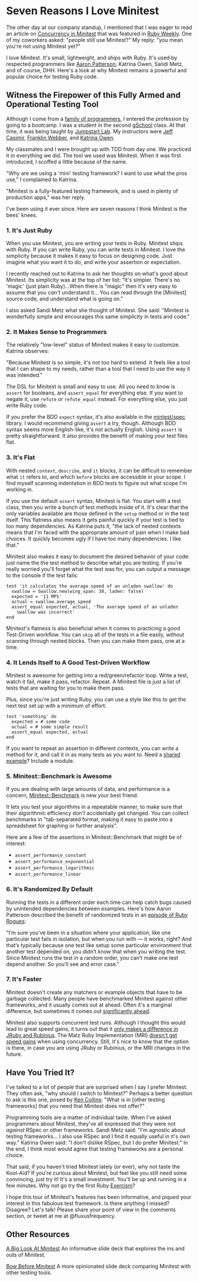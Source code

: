 # Seven Reasons I Love Minitest

The other day at our company standup, I mentioned that I was eager to
read an article on [Concurrency in Minitest](http://chriskottom.com/blog/2014/10/exploring-minitest-concurrency/)
that was featured in [Ruby Weekly](http://rubyweekly.com/issues/216). One of my
coworkers asked: "people still use Minitest?" My reply: "you mean you're not
using Minitest yet?"

I love Minitest. It's small, lightweight, and ships with Ruby.
It's used by respected programmers like [Aaron Patterson](http://rubyrogues.com/001-rr-testing-practices-and-tools/),
Katrina Owen, Sandi Metz, and of course, DHH. Here's a look at why
Minitest remains a powerful and popular choice for testing Ruby code.

## Witness the Firepower of this Fully Armed and Operational Testing Tool

Although I come from a [family of programmers](http://fluxusfrequency.github.io/blog/2013/10/03/the-history-of-programming-in-the-life-of-russ-lewis/),
I entered the profession by going to a bootcamp.  I was a student in the second
[gSchool](http://www.galvanize.it/school/) class. At that time, it was being
taught by [Jumpstart Lab](http://jumpstartlab.com/).  My instructors were [Jeff Casimir](https://twitter.com/j3),
[Franklin Webber](https://twitter.com/franklinwebber), and [Katrina Owen](https://twitter.com/kytrinyx).

My classmates and I were brought up with TDD from day one. We practiced it in everything
we did. The tool we used was Minitest. When it was first introduced, I scoffed a little
because of the name.

"Why are we using a 'mini' testing framework?  I want to use what the pros use,"
I complained to Katrina.

"Minitest is a fully-featured testing framework, and is used in plenty of
production apps," was her reply.

I've been using it ever since. Here are seven reasons I think Minitest is the bees' knees.

### 1. It's Just Ruby

When you use Minitest, you are writing your tests in Ruby. Minitest
ships with Ruby. If you can write Ruby, you can write tests in Minitest.
I love the simplicity because it makes it easy to focus on designing code.
Just imagine what you want it to do, and write your assertion or expectation.

I recently reached out to Katrina to ask her thoughts on what's
good about Minitest. Its simplicity was at the top of her list:
"It's simpler. There's no 'magic' (just plain Ruby)...When there is "magic" then
it's very easy to assume that you *can't* understand it...
You can read through the [Minitest] source code, and understand what is going on."

I also asked Sandi Metz what she thought of Minitest. She said: "Minitest is
wonderfully simple and encourages this same simplicity in tests and code."

### 2. It Makes Sense to Programmers

The relatively "low-level" status of Minitest makes it easy to
customize. Katrina observes:

"Because Minitest is so simple, it's not too hard to extend. It feels
like a tool that I can shape to my needs, rather than a tool that I need
to use the way it was intended."

The DSL for Minitest is small and easy to use. All you need to know is `assert`
for booleans, and `assert_equal` for everything else. If you want to negate it,
use `refute` or `refute_equal` instead. For everything else, you just write
Ruby code.

If you prefer the BDD `expect` syntax, it's also available in the
[mintest/spec](https://github.com/seattlerb/minitest/blob/master/lib/minitest/spec.rb)
library. I would recommend giving `assert` a try, though. Although BDD
syntax seems more English-like, it's not actually English. Using
`assert` is pretty straightforward. It also provides the benefit of
making your test files flat.

### 3. It's Flat

With nested `context`, `describe`, and `it` blocks, it can be difficult
to remember what `it` refers to, and which `before` blocks are accessible in
your scope. I find myself scanning indentation in BDD tests to figure
out what scope I'm working in.

If you use the default `assert` syntax, Minitest is flat. You start with a test class,
then you write a bunch of test methods inside of it. It's clear that the only
variables available are those defined in the `setup` method or in the test itself.
This flatness also means it gets painful quickly if your test is tied to
too many dependencies. As Katrina puts it, "the lack of nested contexts means that
I'm faced with the appropriate amount of pain when I make bad choices. It quickly
becomes ugly if I have too many dependencies. I like that."

Minitest also makes it easy to document the desired behavior of your code:
just name the the test method to describe what you are testing. If you're really
worried you'll forget what the test was for, you can output a message to
the console if the test fails:

```
test 'it calculates the average speed of an unladen swallow' do
  swallow = Swallow.new(wing_span: 30, laden: false)
  expected = '11 MPS'
  actual = swallow.average_speed
  assert_equal expected, actual, 'The average speed of an unladen
    swallow was incorrect'
end
```

Minitest's flatness is also beneficial when it comes to practicing a good
Test-Driven workflow. You can `skip` all of the tests in a file easily,
without scanning through nested blocks. Then you can make them pass, one
at a time.

### 4. It Lends Itself to A Good Test-Driven Workflow

Minitest is awesome for getting into a red/green/refactor loop.
Write a test, watch it fail, make it pass, refactor. Repeat. A Minitest
file is just a list of tests that are waiting for you to make them pass.

Plus, since you're just writing Ruby, you can use a style like this to get the
next test set up with a minimum of effort:

```
test 'something' do
  expected = # some code
  actual = # some simple result
  assert_equal expected, actual
end
```

If you want to repeat an assertion in different contexts, you can write a method
for it, and call it in as many tests as you want to. Need a [shared example](https://canaryup.com/blog/shared-examples-with-minitest)?
Include a module.

### 5. Minitest::Benchmark is Awesome

If you are dealing with large amounts of data, and performance is
a concern, [Minitest::Benchmark](https://github.com/seattlerb/minitest/blob/master/lib/minitest/benchmark.rb) is new your best friend.

It lets you test your algorithms in a repeatable manner, to make sure
that their algorithmic efficiency don't accidentally get changed. You can
collect benchmarks in "tab-separated format, making it easy to paste into a
spreadsheet for graphing or further analysis".

Here are a few of the assertions in Minitest::Benchmark that might be of
interest:

- `assert_performance_constant`
- `assert_performance_exponential`
- `assert_performance_logarithmic`
- `assert_performance_linear`

### 6. It's Randomized By Default

Running the tests in a different order each time can help catch bugs
caused by unintended dependencies between examples. Here's how Aaron Patterson
described the benefit of randomized tests in an [episode of Ruby Rogues](http://rubyrogues.com/001-rr-testing-practices-and-tools/):

"I’m sure you’ve been in a situation where your application, like one particular
test fails in isolation, but when you run with — it works, right? And that’s
typically because one test like setup some particular environment that another
test depended  on, you didn’t know that when you writing the test. Since Minitest
runs the test in a random order, you can’t make one test depend another.
So you’ll see and error case."

### 7. It's Faster

Minitest doesn't create any matchers or example objects that have to be
garbage collected. Many people have benchmarked Minitest against other
frameworks, and it usually comes out at ahead. Often it's a marginal
difference, but sometimes it comes out [significantly ahead](http://blog.rawonrails.com/2012/01/very-cursory-test-of-rspec-28-speed.html).

Minitest also supports concurrent test runs. Although I thought this
would lead to great speed gains, it turns out that it [only makes a difference
in JRuby and Rubinius](http://chriskottom.com/blog/2014/10/exploring-minitest-concurrency/).
The Matz Ruby Implementation (MRI) [doesn't get speed gains](https://blog.engineyard.com/2010/concurrency-real-and-imagined-in-mri-threads)
when using concurrency. Still, it's nice to know that the option is there, in case you are using
JRuby or Rubinius, or the MRI changes in the future.

## Have You Tried It?

I've talked to a lot of people that are surprised when I say I prefer Minitest. They
often ask, "why should I switch to Minitest?" Perhaps a better question to ask is
this one, posed by [Ken Collins](https://github.com/metaskills/holy_grail_harness/issues/3):
"What is in [other testing frameworks] that you need that Minitest does not offer?"

Programming tools are a matter of individual taste. When I've asked programmers
about Minitest, they've all expressed that they were not _against_
RSpec or other frameworks. Sandi Metz said: "I'm agnostic about testing frameworks...
I also use RSpec and I find it equally useful in it's own way." Katrina Owen said:
"I don't dislike RSpec, but I do prefer Minitest." In the end, I think most
would agree that testing frameworks are a personal choice.

That said, if you haven't tried Minitest lately (or ever), why not taste the Kool-Aid?
If you're curious about Minitest, but feel like you still need some convincing,
just try it!  It's a small investment. You'll be up and running in a few
minutes. Why not go try the first Ruby [Exercism](http://exercism.io/getting-started)?

I hope this tour of Minitest's features has been informative, and piqued your
interest in this fabulous test framework. Is there anything I missed? Disagree?
Let's talk! Please share your point of view in the comments section, or
tweet at me at @fluxusfrequency.

## Other Resources

[A Big Look At Minitest](http://www.slideshare.net/markykang/minitest-2013-0910)
An informative slide deck that explores the ins and outs of Minitest.

[Bow Before Minitest](https://speakerdeck.com/ahawkins/bow-before-minitest)
A more opinionated slide deck comparing Minitest with other testing
tools.


